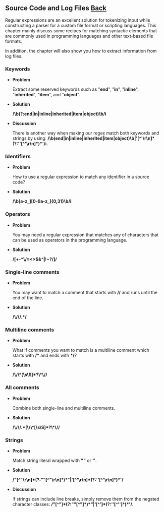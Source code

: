 ## Source Code and Log Files [Back](./../regular.md)

Regular expressions are an excellent solution for tokenizing input while constructing a parser for a custom file format or scripting languages. This chapter mainly discuss some recipes for matching syntactic elements that are commonly used in programming languages and other text-based file formats.

In addition, the chapter will also show you how to extract information from log files.

### Keywords

- **Problem**

    Extract some reserved keywords such as "**end**", "**in**", "**inline**", "**inherited**", "**item**", and "**object**".

- **Solution**

    **/\\b(?:end|in|inline|inherited|item|object)\\b/i**

- **Discussion**

    There is another way when making our regex match both keywords and strings by using: **/\\b(end|in|inline|inherited|item|object)\\b|'[&#94;'\\r\\n]&#42;(?:''[&#94;'\\r\\n]&#42;)&#42;'/i**.

### Identifiers

- **Problem**

    How to use a regular expression to match any identifier in a source code?

- **Solution**

    **/\\b[a-z_][0-9a-z_]{0,31}\\b/i**

### Operators

- **Problem**

    You may need a regular expression that matches any of characters that can be used as operators in the programming language.

- **Solution**

    **/[+-&#42;\\/=<>$&^|!~?/]/**

### Single-line comments

- **Problem**

    You may want to match a comment that starts with **//** and runs until the end of the line.

- **Solution**

    **/\\/\\/.&#42;/**

### Multiline comments

- **Problem**

    What if comments you want to match is a multiline comment which starts with **/&#42;** and ends with **&#42;/**?

- **Solution**

    **/\\/\\&#42;[\\s\\S]&#42;?\\&#42;\\//**

### All comments

- **Problem**

    Combine both single-line and multiline comments.

- **Solution**

    **/\\/\\/.&#42;|\\/\\&#42;[\\s\\S]&#42;?\\&#42;\\//**

### Strings

- **Problem**

    Match string literal wrapped with **""** or **''**.

- **Solution**

    **/"[&#94;"\\r\\n]&#42;(?:""[&#94;"\\r\\n]&#42;)&#42;"|'[&#94;'\\r\\n]&#42;(?:''[&#94;'\\r\\n]&#42;)&#42;'/**

- **Discussion**

    If strings can include line breaks, simply remove them from the negated character classes: **/"[&#94;"]&#42;(?:""[&#94;"]&#42;)&#42;"|'[&#94;']&#42;(?:''[&#94;'']&#42;)&#42;'/**.
